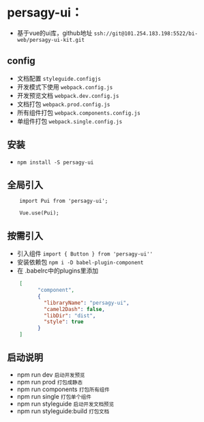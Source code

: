 # persagy-ui：
- 基于vue的ui库，github地址 `ssh://git@101.254.183.198:5522/bi-web/persagy-ui-kit.git`

## config
- 文档配置 `styleguide.configjs`
- 开发模式下使用 `webpack.config.js`
- 开发预览文档 `webpack.dev.config.js`
- 文档打包 `webpack.prod.config.js`
- 所有组件打包 `webpack.components.config.js`
- 单组件打包 `webpack.single.config.js`


## 安装
- `npm install -S persagy-ui`

## 全局引入
```
    import Pui from 'persagy-ui';
    
    Vue.use(Pui);
```
## 按需引入
- 引入组件 `import { Button } from 'persagy-ui''`
- 安装依赖包   `npm i -D babel-plugin-component`
- 在 .babelrc中的plugins里添加
```json
    [
          "component",
          {
            "libraryName": "persagy-ui",
            "camel2Dash": false,
            "libDir": "dist",
            "style": true
          }
    ]
```

## 启动说明
- npm run dev ` 启动开发预览 `
- npm run prod ` 打包成静态 `
- npm run components ` 打包所有组件 `
- npm run single ` 打包单个组件 `
- npm run styleguide ` 启动开发文档预览 `
- npm run styleguide:build ` 打包文档 `
    
